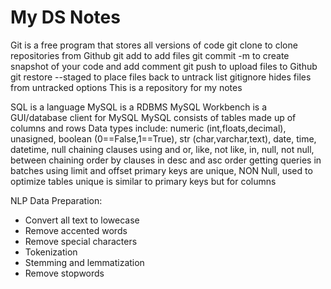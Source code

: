 # My DS Notes

Git is a free program that stores all versions of code
git clone to clone repositories from Github
git add to add files 
git commit -m to create snapshot of your code and add comment
git push to upload files to Github
git restore --staged to place files back to untrack list
gitignore hides files from untracked options
This is a repository for my notes


SQL is a language
MySQL is a RDBMS
MySQL Workbench is a GUI/database client for MySQL
MySQL consists of tables made up of columns and rows
Data types include: numeric (int,floats,decimal), unasigned, boolean (0==False,1==True), str (char,varchar,text), date, time, datetime, null
chaining clauses using and or, like, not like, in, null, not null, between
chaining order by clauses in desc and asc order
getting queries in batches using limit and offset
primary keys are unique, NON Null, used to optimize tables
unique is similar to primary keys but for columns


NLP Data Preparation:
- Convert all text to lowecase
- Remove accented words
- Remove special characters
- Tokenization
- Stemming and lemmatization
- Remove stopwords
